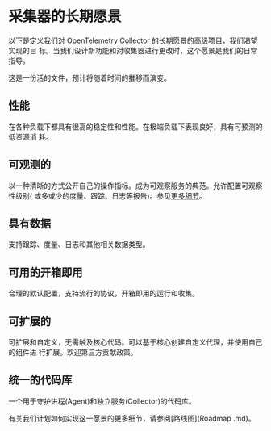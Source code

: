 # 采集器的长期愿景

以下是定义我们对 OpenTelemetry Collector 的长期愿景的高级项目，我们渴望实现的目
标。当我们设计新功能和对收集器进行更改时，这个愿景是我们的日常指导。

这是一份活的文件，预计将随着时间的推移而演变。

## 性能

在各种负载下都具有很高的稳定性和性能。在极端负载下表现良好，具有可预测的低资源消
耗。

## 可观测的

以一种清晰的方式公开自己的操作指标。成为可观察服务的典范。允许配置可观察性级别(
或多或少的度量、跟踪、日志等报告)。参见[更多细节](observability.md)。

## 具有数据

支持跟踪、度量、日志和其他相关数据类型。

## 可用的开箱即用

合理的默认配置，支持流行的协议，开箱即用的运行和收集。

## 可扩展的

可扩展和自定义，无需触及核心代码。可以基于核心创建自定义代理，并使用自己的组件进
行扩展。欢迎第三方贡献政策。

## 统一的代码库

一个用于守护进程(Agent)和独立服务(Collector)的代码库。

有关我们计划如何实现这一愿景的更多细节，请参阅[路线图](Roadmap .md)。
